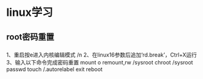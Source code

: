 # linux学习
## root密码重置
### 
1、重启按e进入内核编辑模式 /n
2、在linux16参数后追加‘rd.break’，Ctrl+X运行
3、输入以下命令完成密码重置
mount
o remount,rw /sysroot
chroot
/sysroot
passwd
touch
/.autorelabel
exit
reboot
